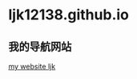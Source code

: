 # ljk12138.github.io
## 我的导航网站
<a target="_blank" href="https://ljk12138.github.io">my website </a>
[ljk](https://ljk12138.github.io "ljk")
